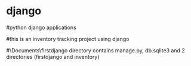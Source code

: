 # django
#python django applications

#this is an inventory tracking project using django

#\Documents\firstdjango directory contains manage.py, db.sqlite3 and 2 directories (firstdjango and inventory)

